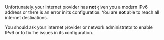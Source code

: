 
Unfortunately, your internet provider has <strong>not</strong> given you a modern IPv6
address or there is an error in its configuration. You are <strong>not</strong> able to
reach all internet destinations.

You should ask your internet provider or network administrator to enable IPv6
or to fix the issues in its configuration.
